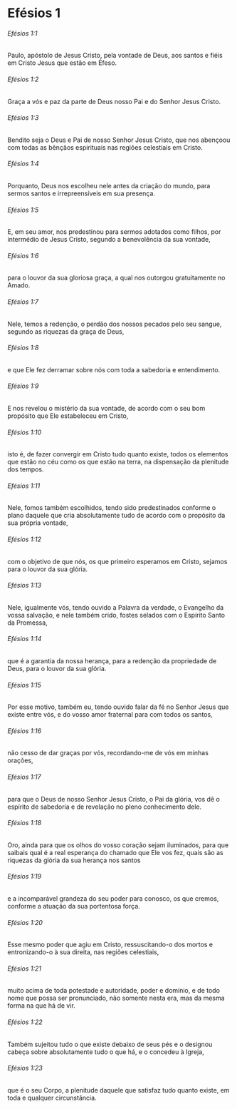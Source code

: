 # Efésios 1

###### Efésios 1:1

Paulo, apóstolo de Jesus Cristo, pela vontade de Deus, aos santos e fiéis em Cristo Jesus que estão em Éfeso.

###### Efésios 1:2

Graça a vós e paz da parte de Deus nosso Pai e do Senhor Jesus Cristo.

###### Efésios 1:3

Bendito seja o Deus e Pai de nosso Senhor Jesus Cristo, que nos abençoou com todas as bênçãos espirituais nas regiões celestiais em Cristo.

###### Efésios 1:4

Porquanto, Deus nos escolheu nele antes da criação do mundo, para sermos santos e irrepreensíveis em sua presença.

###### Efésios 1:5

E, em seu amor, nos predestinou para sermos adotados como filhos, por intermédio de Jesus Cristo, segundo a benevolência da sua vontade,

###### Efésios 1:6

para o louvor da sua gloriosa graça, a qual nos outorgou gratuitamente no Amado.

###### Efésios 1:7

Nele, temos a redenção, o perdão dos nossos pecados pelo seu sangue, segundo as riquezas da graça de Deus,

###### Efésios 1:8

e que Ele fez derramar sobre nós com toda a sabedoria e entendimento.

###### Efésios 1:9

E nos revelou o mistério da sua vontade, de acordo com o seu bom propósito que Ele estabeleceu em Cristo,

###### Efésios 1:10

isto é, de fazer convergir em Cristo tudo quanto existe, todos os elementos que estão no céu como os que estão na terra, na dispensação da plenitude dos tempos.

###### Efésios 1:11

Nele, fomos também escolhidos, tendo sido predestinados conforme o plano daquele que cria absolutamente tudo de acordo com o propósito da sua própria vontade,

###### Efésios 1:12

com o objetivo de que nós, os que primeiro esperamos em Cristo, sejamos para o louvor da sua glória.

###### Efésios 1:13

Nele, igualmente vós, tendo ouvido a Palavra da verdade, o Evangelho da vossa salvação, e nele também crido, fostes selados com o Espírito Santo da Promessa,

###### Efésios 1:14

que é a garantia da nossa herança, para a redenção da propriedade de Deus, para o louvor da sua glória.

###### Efésios 1:15

Por esse motivo, também eu, tendo ouvido falar da fé no Senhor Jesus que existe entre vós, e do vosso amor fraternal para com todos os santos,

###### Efésios 1:16

não cesso de dar graças por vós, recordando-me de vós em minhas orações,

###### Efésios 1:17

para que o Deus de nosso Senhor Jesus Cristo, o Pai da glória, vos dê o espírito de sabedoria e de revelação no pleno conhecimento dele.

###### Efésios 1:18

Oro, ainda para que os olhos do vosso coração sejam iluminados, para que saibais qual é a real esperança do chamado que Ele vos fez, quais são as riquezas da glória da sua herança nos santos

###### Efésios 1:19

e a incomparável grandeza do seu poder para conosco, os que cremos, conforme a atuação da sua portentosa força.

###### Efésios 1:20

Esse mesmo poder que agiu em Cristo, ressuscitando-o dos mortos e entronizando-o à sua direita, nas regiões celestiais,

###### Efésios 1:21

muito acima de toda potestade e autoridade, poder e domínio, e de todo nome que possa ser pronunciado, não somente nesta era, mas da mesma forma na que há de vir.

###### Efésios 1:22

Também sujeitou tudo o que existe debaixo de seus pés e o designou cabeça sobre absolutamente tudo o que há, e o concedeu à Igreja,

###### Efésios 1:23

que é o seu Corpo, a plenitude daquele que satisfaz tudo quanto existe, em toda e qualquer circunstância.

